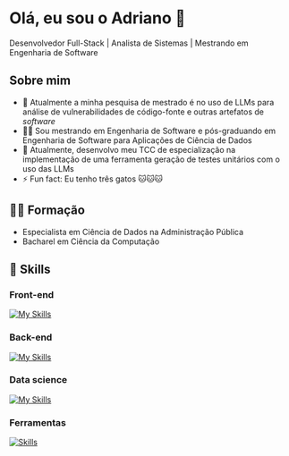 # Olá, eu sou o Adriano 👋

Desenvolvedor Full-Stack | Analista de Sistemas | Mestrando em Engenharia de Software


## Sobre mim

- 🔭 Atualmente a minha pesquisa de mestrado é no uso de LLMs para análise de vulnerabilidades de código-fonte e outras artefatos de *software*
- 🧑‍🎓 Sou mestrando em Engenharia de Software e pós-graduando em Engenharia de Software para Aplicações de Ciência de Dados
- 🌱 Atualmente, desenvolvo meu TCC de especialização na implementação de uma ferramenta geração de testes unitários com o uso das LLMs
- ⚡ Fun fact: Eu tenho três gatos 🐱🐱🐱

## :student: Formação

- Especialista em Ciência de Dados na Administração Pública
- Bacharel em Ciência da Computação

## :rocket: Skills

### Front-end

[![My Skills](https://skillicons.dev/icons?i=html,css,bootstrap,js,jquery)](https://skillicons.dev)

### Back-end

[![My Skills](https://skillicons.dev/icons?i=py,flask,php,java,c)](https://skillicons.dev)

### Data science

[![My Skills](https://skillicons.dev/icons?i=py,r,sklearn,mysql)](https://skillicons.dev)

### Ferramentas

[![Skills](https://skillicons.dev/icons?i=vscode,git)](https://skillicons.dev)




<!--
**adriano-gomes-dev/adriano-gomes-dev** is a ✨ _special_ ✨ repository because its `README.md` (this file) appears on your GitHub profile.

Here are some ideas to get you started:

- 🔭 I’m currently working on ...
- 🌱 I’m currently learning ...
- 👯 I’m looking to collaborate on ...
- 🤔 I’m looking for help with ...
- 💬 Ask me about ...
- 📫 How to reach me: ...
- 😄 Pronouns: ...
- ⚡ Fun fact: ...
-->
